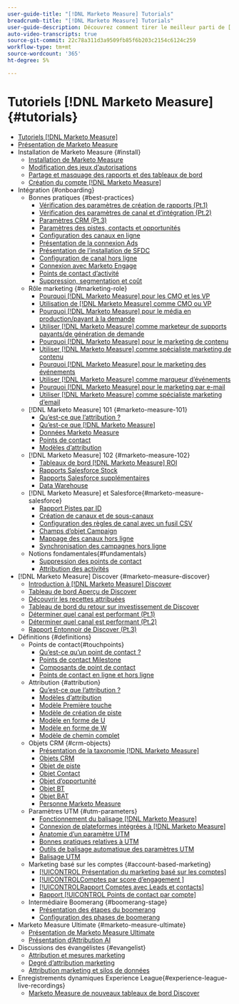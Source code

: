 ```yaml
---
user-guide-title: "[!DNL Marketo Measure] Tutorials"
breadcrumb-title: "[!DNL Marketo Measure] Tutorials"
user-guide-description: Découvrez comment tirer le meilleur parti de [!DNL Adobe Marketo Measure] (anciennement, [!DNL Bizible]). Regardez des tutoriels sur l’installation, l’intégration, les principes de base et les définitions.
auto-video-transcripts: true
source-git-commit: 22c78a311d3a9509fb85f6b203c2154c6124c259
workflow-type: tm+mt
source-wordcount: '365'
ht-degree: 5%

---
```



# Tutoriels [!DNL Marketo Measure] {#tutorials}

+ [Tutoriels [!DNL Marketo Measure]](overview.md)
+ [Présentation de Marketo Measure](/help/marketo-measure-overview.md)
+ Installation de Marketo Measure {#install}
   + [Installation de Marketo Measure](/help/installing/install-production.md)
   + [Modification des jeux d’autorisations](/help/installing/modify-permission-sets-production.md)
   + [Partage et masquage des rapports et des tableaux de bord](/help/installing/sharing-reports-production.md)
   + [Création du compte  [!DNL Marketo Measure] ](/help/installing/creating-marketo-measure-account-production.md)
+ Intégration {#onboarding}
   + Bonnes pratiques {#best-practices}
      + [Vérification des paramètres de création de rapports (Pt.1)](/help/onboarding/fundamentals/review-reporting-setting-pt1.md)
      + [Vérification des paramètres de canal et d’intégration (Pt.2)](/help/onboarding/fundamentals/channel-integration-settings.md)
      + [Paramètres CRM (Pt.3)](/help/onboarding/fundamentals/crm-settings.md)
      + [Paramètres des pistes, contacts et opportunités](/help/onboarding/fundamentals/leads-contacts-opps-settings.md)
      + [Configuration des canaux en ligne](/help/onboarding/fundamentals/online-channel-setup.md)
      + [Présentation de la connexion Ads](/help/onboarding/fundamentals/ads-connection-overview.md)
      + [Présentation de l’installation de SFDC](/help/onboarding/fundamentals/sfdc-installation-overview.md)
      + [Configuration de canal hors ligne](/help/onboarding/fundamentals/offline-channel-setup.md)
      + [Connexion avec Marketo Engage](/help/onboarding/fundamentals/connection-with-marketo-engage.md)
      + [Points de contact d’activité](/help/onboarding/fundamentals/activity-touchpoints.md)
      + [Suppression, segmentation et coût](/help/onboarding/fundamentals/suppression-segmentation-cost.md)
   + Rôle marketing {#marketing-role}
      + [Pourquoi [!DNL Marketo Measure] pour les CMO et les VP](/help/onboarding/marketing-role/cmo-and-vp-why.md)
      + [Utilisation de [!DNL Marketo Measure] comme CMO ou VP](/help/onboarding/marketing-role/cmo-and-vp-using.md)
      + [Pourquoi [!DNL Marketo Measure] pour le média en production/payant à la demande](/help/onboarding/marketing-role/demand-gen-why.md)
      + [Utiliser  [!DNL Marketo Measure]  comme marketeur de supports payants/de génération de demande](/help/onboarding/marketing-role/demand-gen-using.md)
      + [Pourquoi [!DNL Marketo Measure] pour le marketing de contenu](/help/onboarding/marketing-role/content-marketing-why.md)
      + [Utiliser  [!DNL Marketo Measure] comme spécialiste marketing de contenu](/help/onboarding/marketing-role/content-marketing-using.md)
      + [Pourquoi [!DNL Marketo Measure]  pour le marketing des événements](/help/onboarding/marketing-role/events-marketing-why.md)
      + [Utiliser [!DNL Marketo Measure] comme marqueur d’événements](/help/onboarding/marketing-role/events-marketing-using.md)
      + [Pourquoi [!DNL Marketo Measure] pour le marketing par e-mail](/help/onboarding/marketing-role/email-marketing-why.md)
      + [Utiliser [!DNL Marketo Measure] comme spécialiste marketing d’email](/help/onboarding/marketing-role/email-marketing-using.md)
   + [!DNL Marketo Measure] 101 {#marketo-measure-101}
      + [Qu’est-ce que l’attribution ?](/help/onboarding/marketo-measure-101/what-is-attribution.md)
      + [Qu’est-ce que  [!DNL Marketo Measure]](/help/onboarding/marketo-measure-101/what-is-marketo-measure.md)
      + [Données Marketo Measure](/help/onboarding/marketo-measure-101/marketo-measure-data.md)
      + [Points de contact](/help/onboarding/marketo-measure-101/touchpoints.md)
      + [Modèles d’attribution](/help/onboarding/marketo-measure-101/attribution-models.md)
   + [!DNL Marketo Measure] 102 {#marketo-measure-102}
      + [Tableaux de bord  [!DNL Marketo Measure] ROI](/help/onboarding/marketo-measure-102/roi-dashboards.md)
      + [Rapports Salesforce Stock](/help/onboarding/marketo-measure-102/stock-salesforce-reports.md)
      + [Rapports Salesforce supplémentaires](/help/onboarding/marketo-measure-102/addtional-salesforce-reports.md)
      + [Data Warehouse ](/help/onboarding/marketo-measure-102/data-warehouse.md)
   + [!DNL Marketo Measure] et Salesforce{#marketo-measure-salesforce}
      + [Rapport Pistes par ID](/help/onboarding/marketo-measure-salesforce/leads-by-id-report.md)
      + [Création de canaux et de sous-canaux](/help/onboarding/marketo-measure-salesforce/creating-channels-subchannels.md)
      + [Configuration des règles de canal avec un fusil CSV](/help/onboarding/marketo-measure-salesforce/channel-rules-csv.md)
      + [Champs d’objet Campaign](/help/onboarding/marketo-measure-salesforce/campaign-object-fields.md)
      + [Mappage des canaux hors ligne](/help/onboarding/marketo-measure-salesforce/mapping-offline-channels.md)
      + [Synchronisation des campagnes hors ligne](/help/onboarding/marketo-measure-salesforce/syncing-offline-campaigns.md)
   + Notions fondamentales{#fundamentals}
      + [Suppression des points de contact](/help/onboarding/marketo-measure-salesforce/touchpoint-suppression.md)
      + [Attribution des activités](/help/onboarding/fundamentals/activities-attribution.md)
+ [!DNL Marketo Measure] Discover {#marketo-measure-discover}
   + [Introduction à  [!DNL Marketo Measure] Discover](/help/marketo-measure-discover/introduction-to-marketo-measure-discover.md)
   + [Tableau de bord Aperçu de Discover](/help/marketo-measure-discover/2023-discover-overview-dashboard.md)
   + [Découvrir les recettes attribuées](/help/marketo-measure-discover/2023-discover-attributed-revenue.md)
   + [Tableau de bord du retour sur investissement de Discover](/help/marketo-measure-discover/2023-discover-roi-dashboard.md)
   + [Déterminer quel canal est performant (Pt.1)](/help/marketo-measure-discover/top-of-funnel-reporting.md)
   + [Déterminer quel canal est performant (Pt.2)](/help/marketo-measure-discover/determine-which-channel-is-performing.md)
   + [Rapport Entonnoir de Discover (Pt.3)](/help/marketo-measure-discover/build-a-full-funnel-report-pt3.md)
+ Définitions {#definitions}
   + Points de contact{#touchpoints}
      + [Qu’est-ce qu’un point de contact ?](/help/definitions/touchpoints/what-is-a-touchpoint.md)
      + [Points de contact Milestone](/help/definitions/touchpoints/milestone-touchpoints.md)
      + [Composants de point de contact](/help/definitions/touchpoints/touchpoint-components.md)
      + [Points de contact en ligne et hors ligne](/help/definitions/touchpoints/online-offline-touchpoints.md)
   + Attribution {#attribution}
      + [Qu’est-ce que l’attribution ?](/help/definitions/attribution/what-is-attribution.md)
      + [Modèles d’attribution](/help/definitions/attribution/attribution-models.md)
      + [Modèle Première touche](/help/definitions/attribution/first-touch-model.md)
      + [Modèle de création de piste](/help/definitions/attribution/lead-creation-model.md)
      + [Modèle en forme de U](/help/definitions/attribution/u-shaped-model.md)
      + [Modèle en forme de W](/help/definitions/attribution/w-shaped-model.md)
      + [Modèle de chemin complet](/help/definitions/attribution/full-path-model.md)
   + Objets CRM {#crm-objects}
      + [Présentation de la taxonomie  [!DNL Marketo Measure] ](/help/definitions/crm-objects/taxonomy-overview.md)
      + [Objets CRM](/help/definitions/crm-objects/crm-objects.md)
      + [Objet de piste](/help/definitions/crm-objects/lead-object.md)
      + [Objet Contact](/help/definitions/crm-objects/contact-object.md)
      + [Objet d’opportunité](/help/definitions/crm-objects/opportunity-object.md)
      + [Objet BT](/help/definitions/crm-objects/bt-object.md)
      + [Objet BAT](/help/definitions/crm-objects/bat-object.md)
      + [Personne Marketo Measure](/help/definitions/crm-objects/marketo-measure-person.md)
   + Paramètres UTM {#utm-parameters}
      + [Fonctionnement du balisage [!DNL Marketo Measure] ](/help/definitions/utm-parameters/how-marketo-measure-tagging-works.md)
      + [Connexion de plateformes intégrées à [!DNL Marketo Measure]](/help/definitions/utm-parameters/connecting-integrated-platforms-with-marketo-measure.md)
      + [Anatomie d’un paramètre UTM](/help/definitions/utm-parameters/anatomy-of-a-utm-parameter.md)
      + [Bonnes pratiques relatives à UTM](/help/definitions/utm-parameters/utm-best-practices.md)
      + [Outils de balisage automatique des paramètres UTM](/help/definitions/utm-parameters/utm-parameter-auto-tagging-tools.md)
      + [Balisage UTM](/help/definitions/utm-parameters/utm-tagging.md)
   + Marketing basé sur les comptes {#account-based-marketing}
      + [[!UICONTROL Présentation du marketing basé sur les comptes]](/help/definitions/account-based-marketing/abm-overview.md)
      + [[!UICONTROL &#x200B; Comptes par score d’engagement &#x200B;]](/help/definitions/account-based-marketing/accounts-by-engagement-score.md)
      + [[!UICONTROL &#x200B; Rapport Comptes avec Leads et contacts]](/help/definitions/account-based-marketing/accounts-with-leads-and-contacts.md)
      + [Rapport [!UICONTROL Points de contact par compte]](/help/definitions/account-based-marketing/touchpoints-per-account-report.md)
   + Intermédiaire Boomerang {#boomerang-stage}
      + [Présentation des étapes du boomerang](/help/definitions/boomerang-stage/introduction-to-boomerang-stages.md)
      + [Configuration des phases de boomerang](/help/definitions/boomerang-stage/setting-up-boomerang-stages.md)
+ Marketo Measure Ultimate {#marketo-measure-ultimate}
   + [Présentation de Marketo Measure Ultimate](/help/marketo-measure-ultimate/overview.md)
   + [Présentation d’Attribution AI](/help/marketo-measure-ultimate/attribution-ai-overview.md)
+ Discussions des évangélistes {#evangelist}
   + [Attribution et mesures marketing](/help/evangelist-talks/attribution-and-metrics.md)
   + [Degré d’attribution marketing](/help/evangelist-talks/marketing-attribution-maturity.md)
   + [Attribution marketing et silos de données](/help/evangelist-talks/marketing-attribution-and-data-silos.md)
+ Enregistrements dynamiques Experience League{#experience-league-live-recordings}
   + [Marketo Measure de nouveaux tableaux de bord Discover](https://experienceleague.adobe.com/en/docs/events/experience-league-live-recordings/episodes/exl-live-episode-04-18-24)
